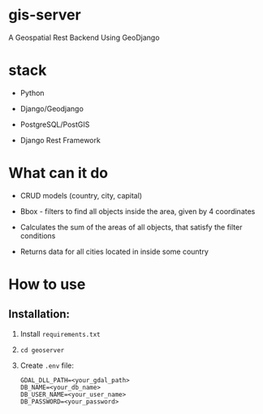 # gis-server
A Geospatial Rest Backend Using GeoDjango

# stack
* Python

* Django/Geodjango

* PostgreSQL/PostGIS

* Django Rest Framework

# What can it do
* CRUD models (country, city, capital)

* Bbox - filters to find all objects inside the area, given by 4 coordinates

* Calculates the sum of the areas of all objects, that satisfy the filter conditions

* Returns data for all cities located in inside some country

# How to use
## Installation:

1. Install `requirements.txt`
2. `cd geoserver`
3. Create `.env` file:

    ```
    GDAL_DLL_PATH=<your_gdal_path>
    DB_NAME=<your_db_name>
    DB_USER_NAME=<your_user_name>
    DB_PASSWORD=<your_password>
    ```